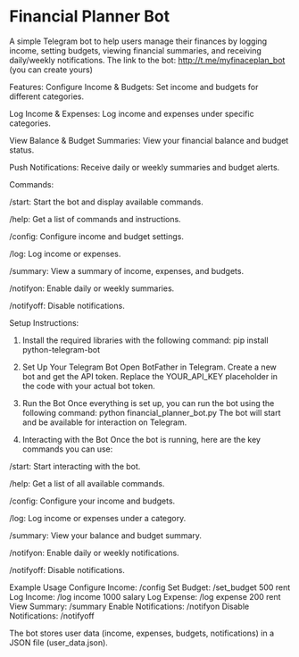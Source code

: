 # Financial Planner Bot
A simple Telegram bot to help users manage their finances by logging income, setting budgets, viewing financial summaries, and receiving daily/weekly notifications. The link to the bot: http://t.me/myfinaceplan_bot (you can create yours)

Features:
Configure Income & Budgets: Set income and budgets for different categories.

Log Income & Expenses: Log income and expenses under specific categories.

View Balance & Budget Summaries: View your financial balance and budget status.

Push Notifications: Receive daily or weekly summaries and budget alerts.

Commands:

/start: Start the bot and display available commands.

/help: Get a list of commands and instructions.

/config: Configure income and budget settings.

/log: Log income or expenses.

/summary: View a summary of income, expenses, and budgets.

/notifyon: Enable daily or weekly summaries.

/notifyoff: Disable notifications.

Setup Instructions:
1. Install the required libraries with the following command:
pip install python-telegram-bot

3. Set Up Your Telegram Bot
Open BotFather in Telegram.
Create a new bot and get the API token.
Replace the YOUR_API_KEY placeholder in the code with your actual bot token.

3. Run the Bot
Once everything is set up, you can run the bot using the following command:
python financial_planner_bot.py
The bot will start and be available for interaction on Telegram.

4. Interacting with the Bot
Once the bot is running, here are the key commands you can use:

/start: Start interacting with the bot.

/help: Get a list of all available commands.

/config: Configure your income and budgets.

/log: Log income or expenses under a category.

/summary: View your balance and budget summary.

/notifyon: Enable daily or weekly notifications.

/notifyoff: Disable notifications.

Example Usage
Configure Income:
/config
Set Budget:
/set_budget 500 rent
Log Income:
/log income 1000 salary
Log Expense:
/log expense 200 rent
View Summary:
/summary
Enable Notifications:
/notifyon
Disable Notifications:
/notifyoff

The bot stores user data (income, expenses, budgets, notifications) in a JSON file (user_data.json).
